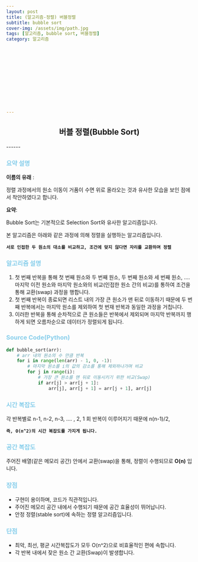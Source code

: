 ```yaml
---
layout: post
title: (알고리즘-정렬) 버블정렬
subtitle: bubble sort
cover-img: /assets/img/path.jpg
tags: [알고리즘, bubble sort, 버블정렬]
category: 알고리즘













---
```


<center>
  <h2>
    버블 정렬(Bubble Sort)
  </h2>
</center>
------

### <span style="color:skyblue">요약 설명</span>

**이름의 유래** : 

정렬 과정에서의 원소 이동이 거품이 수면 위로 올라오는 것과 유사한 모습을 보인 점에서 착안하였다고 합니다.

**요약**:

Bubble Sort는 기본적으로 Selection Sort와 유사한 알고리즘입니다.

본 알고리즘은 아래와 같은 과정에 의해 정렬을 실행하는 알고리즘입니다.

**`서로 인접한 두 원소의 대소를 비교하고, 조건에 맞지 않다면 자리를 교환하며 정렬`** 

### <span style="color:skyblue">알고리즘 설명</span>

1. 첫 번째 반복을 통해 첫 번째 원소와 두 번째 원소, 두 번째 원소와 세 번째 원소, .... 마지막 이전 원소와 마지막 원소와의 비교(인접한 원소 간의 비교)를 통하여 조건을 통해 교환(swap) 과정을 행합니다.
2. 첫 번째 반복이 종료되면 리스트 내의 가장 큰 원소가 맨 뒤로 이동하기 때문에 두 번째 반복에서는 마지막 원소를 제외하여 첫 번재 반복과 동일한 과정을 거칩니다.
3. 이러한 반복을 통해 순차적으로 큰 원소들은 반복에서 제외되며 마지막 반복까지 행하게 되면 오름차순으로 데이터가 정렬되게 됩니다.

### <span style="color:skyblue">Source Code(Python)</span>

```python
def bubble_sort(arr):
  	# arr 내의 원소의 수 만큼 반복
    for i in range(len(arr) - 1, 0, -1):
      	# 마지막 원소를 i의 값의 감소를 통해 제외하나가며 비교
        for j in range(i):
          	# 가장 큰 원소를 맨 뒤로 이동시키기 위한 비교(Swap)
            if arr[j] > arr[j + 1]:
                arr[j], arr[j + 1] = arr[j + 1], arr[j]
```

### <span style="color:skyblue">시간 복잡도</span> ###

각 반복별로 n-1, n-2, n-3, .... , 2, 1 회 반복이 이루어지기 때문에 n(n-1)/2, 

**`즉, O(n^2)의 시간 복잡도를 가지게 됩니다.`** 

### <span style="color:skyblue">공간 복잡도</span> ###

주어진 배열(같은 메모리 공간) 안에서 교환(swap)을 통해, 정렬이 수행되므로 **O(n)** 입니다.

### <span style="color:skyblue">장점</span> ###

- 구현이 용이하며, 코드가 직관적입니다.
- 주어진 메모리 공간 내에서 수행되기 때문에 공간 효율성이 뛰어납니다.
- 안정 정렬(stable sort)에 속하는 정렬 알고리즘입니다.

### <span style="color:skyblue">단점</span> ###

- 최악, 최선, 평균 시간복잡도가 모두 O(n^2)으로 비효율적인 편에 속합니다.
- 각 반복 내에서 잦은 원소 간 교환(Swap)이 발생합니다.